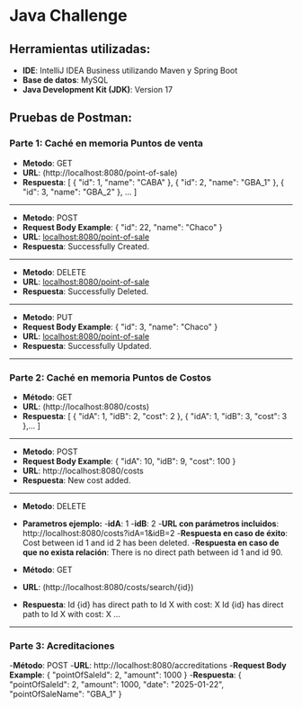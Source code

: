 # Java Challenge

## Herramientas utilizadas:
- **IDE**: IntelliJ IDEA Business utilizando Maven y Spring Boot
- **Base de datos**: MySQL
- **Java Development Kit (JDK)**: Version 17

## Pruebas de Postman:

### Parte 1: Caché en memoria Puntos de venta
- **Metodo**: GET
- **URL**: (http://localhost:8080/point-of-sale)
- **Respuesta**:
[
    {
        "id": 1,
        "name": "CABA"
    },
    {
        "id": 2,
        "name": "GBA_1"
    },
    {
        "id": 3,
        "name": "GBA_2"
    },
    ...
]

---

- **Metodo**: POST
- **Request Body Example**:
{
    "id": 22,
    "name": "Chaco"
}
- **URL**: [localhost:8080/point-of-sale](http://localhost:8080/point-of-sale)
- **Respuesta**: Successfully Created.
---
- **Metodo**: DELETE
- **URL**: [localhost:8080/point-of-sale](http://localhost:8080/point-of-sale/{id})
- **Respuesta**: Successfully Deleted.
---
- **Metodo**: PUT
- **Request Body Example**:
{
    "id": 3,
    "name": "Chaco"
}
- **URL**: [localhost:8080/point-of-sale](http://localhost:8080/point-of-sale)
- **Respuesta**: Successfully Updated.
---
### Parte 2: Caché en memoria Puntos de Costos

- **Método**: GET
- **URL**: (http://localhost:8080/costs)
- **Respuesta**:
  [
    {
        "idA": 1,
        "idB": 2,
        "cost": 2
    },
    {
        "idA": 1,
        "idB": 3,
        "cost": 3
    },...
  ]

---
- **Metodo**: POST
- **Request Body Example**:
{
    "idA": 10,
    "idB": 9,
    "cost": 100
}
- **URL**: http://localhost:8080/costs
- **Respuesta**: New cost added.
---
- **Metodo**: DELETE
- **Parametros ejemplo:**
      -**idA**: 1
      -**idB**: 2
-**URL con parámetros incluidos**: http://localhost:8080/costs?idA=1&idB=2
-**Respuesta en caso de éxito**: Cost between id 1 and id 2 has been deleted.
-**Respuesta en caso de que no exista relación**: There is no direct path between id 1 and id 90.

- **Método**: GET
- **URL**: (http://localhost:8080/costs/search/{id})
- **Respuesta**: Id {id} has direct path to Id X with cost: X
                 Id {id} has direct path to Id X with cost: X
                 ...
  
---

### Parte 3: Acreditaciones

-**Método**: POST
-**URL**: http://localhost:8080/accreditations
-**Request Body Example**:
{
    "pointOfSaleId": 2,
    "amount": 1000
}
-**Respuesta**:
{
    "pointOfSaleId": 2,
    "amount": 1000,
    "date": "2025-01-22",
    "pointOfSaleName": "GBA_1"
}

